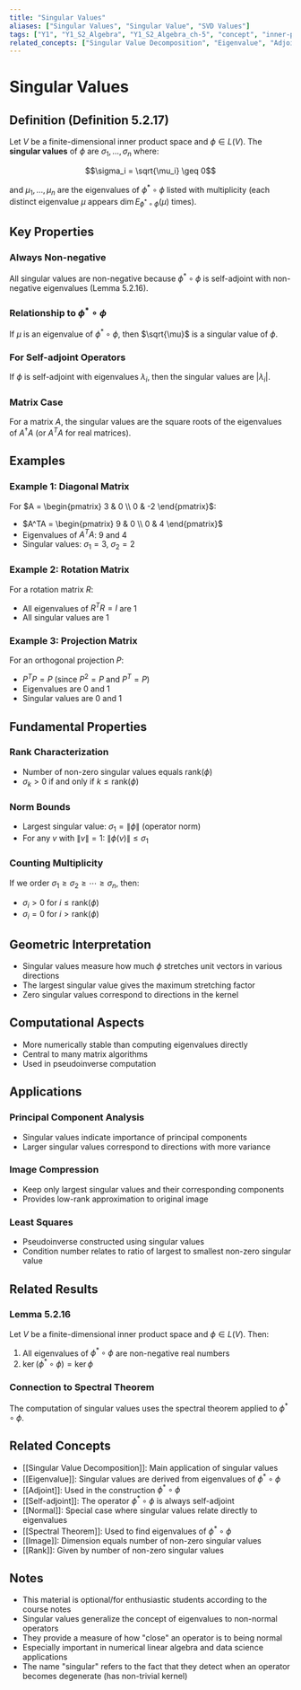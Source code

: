 ```yaml
---
title: "Singular Values"
aliases: ["Singular Values", "Singular Value", "SVD Values"]
tags: ["Y1", "Y1_S2_Algebra", "Y1_S2_Algebra_ch-5", "concept", "inner-product-space", "linear-operator", "singular-value-decomposition", "eigenvalue", "self-adjoint", "optional"]
related_concepts: ["Singular Value Decomposition", "Eigenvalue", "Adjoint", "Self-adjoint", "Normal", "Spectral Theorem", "Image", "Rank"]
---
```


# Singular Values

## Definition (Definition 5.2.17)
Let $V$ be a finite-dimensional inner product space and $\phi \in L(V)$. The **singular values** of $\phi$ are $\sigma_1, \ldots, \sigma_n$ where:

$$\sigma_i = \sqrt{\mu_i} \geq 0$$

and $\mu_1, \ldots, \mu_n$ are the eigenvalues of $\phi^* \circ \phi$ listed with multiplicity (each distinct eigenvalue $\mu$ appears $\dim E_{\phi^* \circ \phi}(\mu)$ times).

## Key Properties

### Always Non-negative
All singular values are non-negative because $\phi^* \circ \phi$ is self-adjoint with non-negative eigenvalues (Lemma 5.2.16).

### Relationship to $\phi^* \circ \phi$
If $\mu$ is an eigenvalue of $\phi^* \circ \phi$, then $\sqrt{\mu}$ is a singular value of $\phi$.

### For Self-adjoint Operators
If $\phi$ is self-adjoint with eigenvalues $\lambda_i$, then the singular values are $|\lambda_i|$.

### Matrix Case
For a matrix $A$, the singular values are the square roots of the eigenvalues of $A^{\dagger}A$ (or $A^TA$ for real matrices).

## Examples

### Example 1: Diagonal Matrix
For $A = \begin{pmatrix} 3 & 0 \\ 0 & -2 \end{pmatrix}$:
- $A^TA = \begin{pmatrix} 9 & 0 \\ 0 & 4 \end{pmatrix}$
- Eigenvalues of $A^TA$: 9 and 4
- Singular values: $\sigma_1 = 3$, $\sigma_2 = 2$

### Example 2: Rotation Matrix
For a rotation matrix $R$:
- All eigenvalues of $R^TR = I$ are 1
- All singular values are 1

### Example 3: Projection Matrix
For an orthogonal projection $P$:
- $P^TP = P$ (since $P^2 = P$ and $P^T = P$)
- Eigenvalues are 0 and 1
- Singular values are 0 and 1

## Fundamental Properties

### Rank Characterization
- Number of non-zero singular values equals $\text{rank}(\phi)$
- $\sigma_k > 0$ if and only if $k \leq \text{rank}(\phi)$

### Norm Bounds
- Largest singular value: $\sigma_1 = \|\phi\|$ (operator norm)
- For any $v$ with $\|v\| = 1$: $\|\phi(v)\| \leq \sigma_1$

### Counting Multiplicity
If we order $\sigma_1 \geq \sigma_2 \geq \cdots \geq \sigma_n$, then:
- $\sigma_i > 0$ for $i \leq \text{rank}(\phi)$
- $\sigma_i = 0$ for $i > \text{rank}(\phi)$

## Geometric Interpretation
- Singular values measure how much $\phi$ stretches unit vectors in various directions
- The largest singular value gives the maximum stretching factor
- Zero singular values correspond to directions in the kernel

## Computational Aspects
- More numerically stable than computing eigenvalues directly
- Central to many matrix algorithms
- Used in pseudoinverse computation

## Applications

### Principal Component Analysis
- Singular values indicate importance of principal components
- Larger singular values correspond to directions with more variance

### Image Compression
- Keep only largest singular values and their corresponding components
- Provides low-rank approximation to original image

### Least Squares
- Pseudoinverse constructed using singular values
- Condition number relates to ratio of largest to smallest non-zero singular value

## Related Results

### Lemma 5.2.16
Let $V$ be a finite-dimensional inner product space and $\phi \in L(V)$. Then:
1. All eigenvalues of $\phi^* \circ \phi$ are non-negative real numbers
2. $\ker(\phi^* \circ \phi) = \ker \phi$

### Connection to Spectral Theorem
The computation of singular values uses the spectral theorem applied to $\phi^* \circ \phi$.

## Related Concepts
- [[Singular Value Decomposition]]: Main application of singular values
- [[Eigenvalue]]: Singular values are derived from eigenvalues of $\phi^* \circ \phi$
- [[Adjoint]]: Used in the construction $\phi^* \circ \phi$
- [[Self-adjoint]]: The operator $\phi^* \circ \phi$ is always self-adjoint
- [[Normal]]: Special case where singular values relate directly to eigenvalues
- [[Spectral Theorem]]: Used to find eigenvalues of $\phi^* \circ \phi$
- [[Image]]: Dimension equals number of non-zero singular values
- [[Rank]]: Given by number of non-zero singular values

## Notes
- This material is optional/for enthusiastic students according to the course notes
- Singular values generalize the concept of eigenvalues to non-normal operators
- They provide a measure of how "close" an operator is to being normal
- Especially important in numerical linear algebra and data science applications
- The name "singular" refers to the fact that they detect when an operator becomes degenerate (has non-trivial kernel)